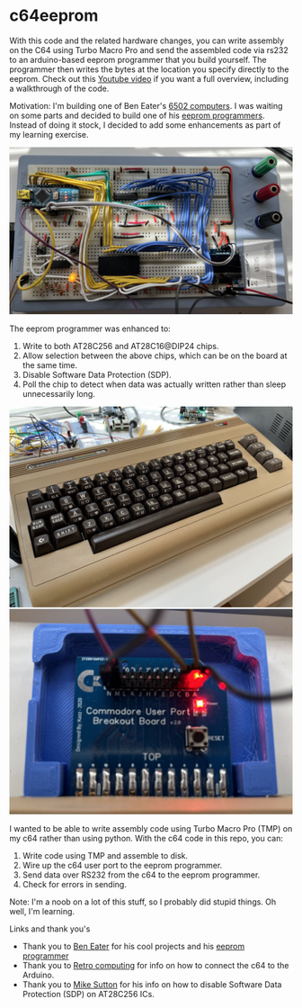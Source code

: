 # c64eeprom

With this code and the related hardware changes, you can write assembly on the C64 using Turbo Macro Pro and send the assembled code via rs232 to an arduino-based eeprom programmer that you build yourself. The programmer then writes the bytes at the location you specify directly to the eeprom. Check out this [Youtube video](https://youtu.be/HGbG21RBjN8) if you want a full overview, including a walkthrough of the code.

Motivation: I'm building one of Ben Eater's [6502 computers](https://www.youtube.com/watch?v=LnzuMJLZRdU). I was waiting on some parts and decided to build one of his [eeprom programmers](https://github.com/beneater/eeprom-programmer). Instead of doing it stock, I decided to add some enhancements as part of my learning exercise.

![eeprom programmer](images/my-eeprom-programmer.png)

The eeprom programmer was enhanced to:
1. Write to both AT28C256 and AT28C16@DIP24 chips.
1. Allow selection between the above chips, which can be on the board at the same time.
1. Disable Software Data Protection (SDP).
1. Poll the chip to detect when data was actually written rather than sleep unnecessarily long.

![my c64](images/my-c64.png)
![my userport breakout](images/my-userport-breakout.png)

I wanted to be able to write assembly code using Turbo Macro Pro (TMP) on my c64 rather than using python. With the c64 code in this repo, you can:
1. Write code using TMP and assemble to disk.
1. Wire up the c64 user port to the eeprom programmer.
1. Send data over RS232 from the c64 to the eeprom programmer.
1. Check for errors in sending.

Note: I'm a noob on a lot of this stuff, so I probably did stupid things. Oh well, I'm learning.

Links and thank you's

* Thank you to [Ben Eater](https://www.youtube.com/watch?v=LnzuMJLZRdU) for his cool projects and his [eeprom programmer](https://github.com/beneater/eeprom-programmer)
* Thank you to [Retro computing](https://retrogamecoders.com/commodore-64-arduino/) for info on how to connect the c64 to the Arduino.
* Thank you to [Mike Sutton](https://bread80.com/2020/08/10/the-ben-eater-eeprom-programmer-28c256-and-software-data-protection/) for his info on how to disable Software Data Protection (SDP) on AT28C256 ICs.